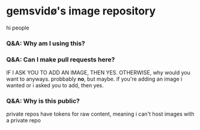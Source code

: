 # gemsvidø's image repository
hi people

### Q&A: Why am I using this?

### Q&A: Can I make pull requests here?
IF I ASK YOU TO ADD AN IMAGE, THEN YES. OTHERWISE, why would you want to anyways. probbably **no**, but maybe. if you're adding an image i wanted or i asked you to add, then yes.

### Q&A: Why is this public?
private repos have tokens for raw content, meaning i can't host images with a private repo
